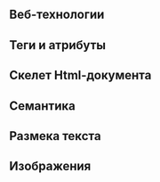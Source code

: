 ## Веб-технологии 

## Теги и атрибуты

## Скелет Html-документа

## Семантика

## Размека текста

## Изображения